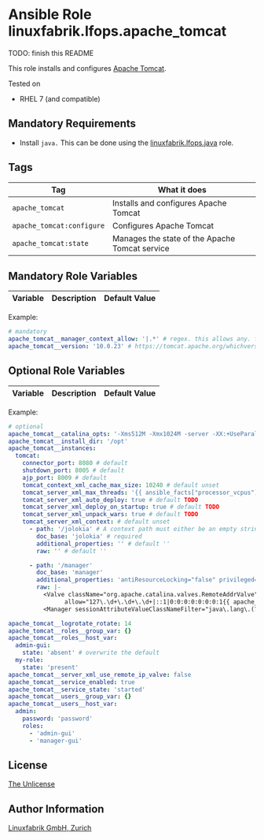 # Ansible Role linuxfabrik.lfops.apache_tomcat

TODO: finish this README

This role installs and configures [Apache Tomcat](https://tomcat.apache.org/).

Tested on

* RHEL 7 (and compatible)


## Mandatory Requirements

* Install `java.` This can be done using the [linuxfabrik.lfops.java](https://github.com/Linuxfabrik/lfops/tree/main/roles/java) role.


## Tags

| Tag                       | What it does                                   |
| ---                       | ------------                                   |
| `apache_tomcat`           | Installs and configures Apache Tomcat          |
| `apache_tomcat:configure` | Configures Apache Tomcat                       |
| `apache_tomcat:state`     | Manages the state of the Apache Tomcat service |


## Mandatory Role Variables

| Variable | Description | Default Value |
| -------- | ----------- | ------------- |

Example:
```yaml
# mandatory
apache_tomcat__manager_context_allow: '|.*' # regex. this allows any. for host-manager and manager webapp access
apache_tomcat__version: '10.0.23' # https://tomcat.apache.org/whichversion.html
```


## Optional Role Variables

| Variable | Description | Default Value |
| -------- | ----------- | ------------- |

Example:
```yaml
# optional
apache_tomcat__catalina_opts: '-Xms512M -Xmx1024M -server -XX:+UseParallelGC'
apache_tomcat__install_dir: '/opt'
apache_tomcat__instances:
  tomcat:
    connector_port: 8080 # default
    shutdown_port: 8005 # default
    ajp_port: 8009 # default
    tomcat_context_xml_cache_max_size: 10240 # default unset
    tomcat_server_xml_max_threads: '{{ ansible_facts["processor_vcpus"] * 250 }}' # default
    tomcat_server_xml_auto_deploy: true # default TODO
    tomcat_server_xml_deploy_on_startup: true # default TODO
    tomcat_server_xml_unpack_wars: true # default TODO
    tomcat_server_xml_context: # default unset
      - path: '/jolokia' # A context path must either be an empty string or start with a '/' and not end with a '/'. required
        doc_base: 'jolokia' # required
        additional_properties: '' # default ''
        raw: '' # default ''

      - path: '/manager'
        doc_base: 'manager'
        additional_properties: 'antiResourceLocking="false" privileged="true"'
        raw: |-
          <Valve className="org.apache.catalina.valves.RemoteAddrValve"
                allow="127\.\d+\.\d+\.\d+|::1|0:0:0:0:0:0:0:1{{ apache_tomcat__manager_context_allow }}"/>
          <Manager sessionAttributeValueClassNameFilter="java\.lang\.(?:Boolean|Integer|Long|Number|String)|org\.apache\.catalina\.filters\.CsrfPreventionFilter\$LruCache(?:\$1)?|java\.util\.(?:Linked)?HashMap"/>

apache_tomcat__logrotate_rotate: 14
apache_tomcat__roles__group_var: {}
apache_tomcat__roles__host_var:
  admin-gui:
    state: 'absent' # overwrite the default
  my-role:
    state: 'present'
apache_tomcat__server_xml_use_remote_ip_valve: false
apache_tomcat__service_enabled: true
apache_tomcat__service_state: 'started'
apache_tomcat__users__group_var: {}
apache_tomcat__users__host_var:
  admin:
    password: 'password'
    roles:
      - 'admin-gui'
      - 'manager-gui'
```


## License

[The Unlicense](https://unlicense.org/)


## Author Information

[Linuxfabrik GmbH, Zurich](https://www.linuxfabrik.ch)
